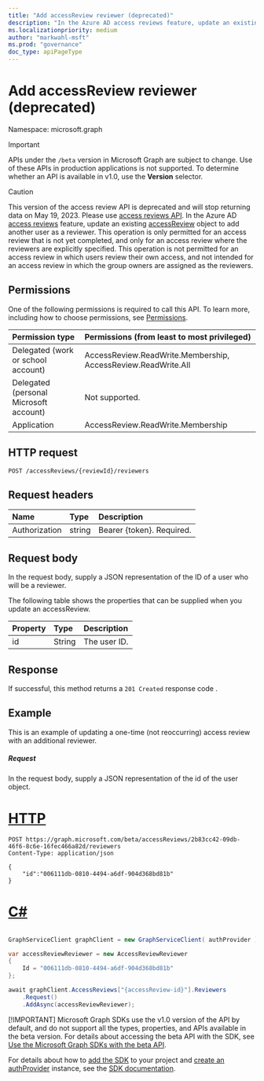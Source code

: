 ```yaml
---
title: "Add accessReview reviewer (deprecated)"
description: "In the Azure AD access reviews feature, update an existing accessReview object to add another user as a reviewer.  This operation is only permitted for an access review that is not yet completed, and only for an access review where the reviewers are explicitly specified. This operation is not permitted for an access review in which users review their own access, and not intended for an access review in which the group owners are assigned as the reviewers. "
ms.localizationpriority: medium
author: "markwahl-msft"
ms.prod: "governance"
doc_type: apiPageType
---
```


# Add accessReview reviewer (deprecated)

Namespace: microsoft.graph

> [!IMPORTANT]
> APIs under the `/beta` version in Microsoft Graph are subject to change. Use of these APIs in production applications is not supported. To determine whether an API is available in v1.0, use the **Version** selector.

>[!CAUTION]
>This version of the access review API is deprecated and will stop returning data on May 19, 2023. Please use [access reviews API](/graph/api/resources/accessreviewsv2-overview?view=graph-rest-beta&preserve-view=true).
In the Azure AD [access reviews](../resources/accessreviews-root.md) feature, update an existing [accessReview](../resources/accessreview.md) object to add another user as a reviewer.  This operation is only permitted for an access review that is not yet completed, and only for an access review where the reviewers are explicitly specified. This operation is not permitted for an access review in which users review their own access, and not intended for an access review in which the group owners are assigned as the reviewers. 


## Permissions
One of the following permissions is required to call this API. To learn more, including how to choose permissions, see [Permissions](/graph/permissions-reference).

|Permission type                        | Permissions (from least to most privileged)              |
|:--------------------------------------|:---------------------------------------------------------|
|Delegated (work or school account)     | AccessReview.ReadWrite.Membership, AccessReview.ReadWrite.All |
|Delegated (personal Microsoft account) | Not supported. |
|Application                            | AccessReview.ReadWrite.Membership |

## HTTP request
<!-- { "blockType": "ignored" } -->
```http
POST /accessReviews/{reviewId}/reviewers
```
## Request headers
| Name         | Type        | Description |
|:-------------|:------------|:------------|
| Authorization | string | Bearer \{token\}. Required. |

## Request body
In the request body, supply a JSON representation of the ID of a user who will be a reviewer.

The following table shows the properties that can be supplied when you update an accessReview.

| Property     | Type        | Description |
|:-------------|:------------|:------------|
| id        | String   | The user ID.|


## Response
If successful, this method returns a `201 Created` response code .

## Example

This is an example of updating a one-time (not reoccurring) access review with an additional reviewer.

##### Request
In the request body, supply a JSON representation of the id of the user object.


# [HTTP](#tab/http)
<!-- {
  "blockType": "request",
  "name": "add_accessReview_reviewer"
}-->
```http
POST https://graph.microsoft.com/beta/accessReviews/2b83cc42-09db-46f6-8c6e-16fec466a82d/reviewers
Content-Type: application/json

{
    "id":"006111db-0810-4494-a6df-904d368bd81b"
}
```

# [C#](#tab/csharp)

```csharp

GraphServiceClient graphClient = new GraphServiceClient( authProvider );

var accessReviewReviewer = new AccessReviewReviewer
{
	Id = "006111db-0810-4494-a6df-904d368bd81b"
};

await graphClient.AccessReviews["{accessReview-id}"].Reviewers
	.Request()
	.AddAsync(accessReviewReviewer);

```


 [!IMPORTANT]
 Microsoft Graph SDKs use the v1.0 version of the API by default, and do not support all the types, properties, and APIs available in the beta version. For details about accessing the beta API with the SDK, see [Use the Microsoft Graph SDKs with the beta API](/graph/sdks/use-beta).

 For details about how to [add the SDK](/graph/sdks/sdk-installation) to your project and [create an authProvider](/graph/sdks/choose-authentication-providers) instance, see the [SDK documentation](/graph/sdks/sdks-overview).


